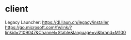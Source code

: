 # client
Legacy Launcher: https://dl.llaun.ch/legacy/installer
https://go.microsoft.com/fwlink/?linkid=2109047&Channel=Stable&language=vi&brand=M100
